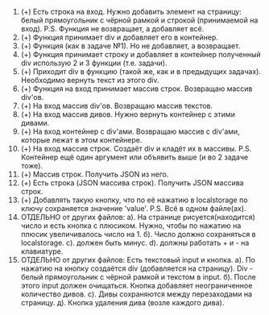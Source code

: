 1. (+) Есть строка на вход. Нужно добавить элемент на страницу: белый прямоугольник с чёрной рамкой и строкой (принимаемой на вход). P.S. Функция не возвращает, а добавляет всё.
2. (+) Функция принимает div и добавляет его в контейнер.
3. (+) Функция (как в задаче №1). Но не добавляет, а возвращает.
4. (+) Функция принимает строку и добавляет в контейнер полученный div использую 2 и 3 функции (т.е. задачи).
5. (+) Приходит div в функцию (такой же, как и в предыдущих задачах). Необходимо вернуть текст из этого div.
6. (+) Функция на вход принимает массив строк. Возвращаю массив div'ов.
7. (+) На вход массив div'ов. Возвращаю массив текстов.
8. (+) На вход массив дивов. Нужно вернуть контейнер с этими дивами.
9. (+) На вход контейнер с div'ами. Возвращаю массив с div'ами, которые лежат в этом контейнере.
10. (+) На вход массив строк. Создаёт div и кладёт их в массивы. P.S. Контейнер ещё один аргумент или объявить выше (и во 2 задаче тоже).
11. (+) Массив строк. Получить JSON из него.
12. (+) Есть строка (JSON массива строк). Получить JSON массива строк.
13. (+) Добавлять такую кнопку, что по её нажатию в localstorage по ключу сохраняется значение 'value'.
P.S. Всё в одном файле(ах).
14. ОТДЕЛЬНО от других файлов: а). На странице рисуется(находится) число и есть кнопка с плюсиком. Нужно, чтобы по нажатию на плюсик увеличивалось число на 1. б). Число должно сохраняться в localstorage. с). должен быть минус. d). должны работать + и - на клавиатуре.
15. ОТДЕЛЬНО от других файлов: Есть текстовый input и кнопка. а). По нажатию на кнопку создаётся div (добавляется на страницу). Div - белый прямоугольник с чёрной рамкой и текстом в input. б). После этого input должен очищаться. Кнопка добавляет неограниченное количество дивов. с). Дивы сохраняются между перезаходами на страницу. д). Кнопка удаления дива (возле каждого дива).

